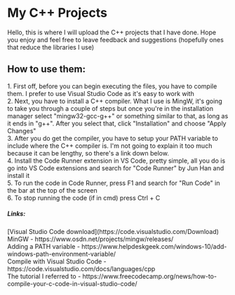 # My C++ Projects

Hello, this is where I will upload the C++ projects that I have done. Hope you enjoy and feel free to leave feedback and suggestions (hopefully ones that reduce the libraries I use)


<h2> How to use them: </h2>
1. First off, before you can begin executing the files, you have to compile them. I prefer to use Visual Studio Code as it's easy to work with <br/>
2. Next, you have to install a C++ compiler. What I use is MingW, it's going to take you through a couple of steps but once you're in the installation manager select "mingw32-gcc-g++" or something similar to that, as long as it ends in "g++". After you select that, click "Installation" and choose "Apply Changes" <br/>
3. After you do get the compiler, you have to setup your PATH variable to include where the C++ compiler is. I'm not going to explain it too much because it can be lengthy, so there's a link down below. <br/>
4. Install the Code Runner extension in VS Code, pretty simple, all you do is go into VS Code extensions and search for "Code Runner" by Jun Han and install it <br/>
5. To run the code in Code Runner, press F1 and search for "Run Code" in the bar at the top of the screen <br/>
6. To stop running the code (if in cmd) press Ctrl + C <br/>

<h5> Links: </h5>
[Visual Studio Code download](https://code.visualstudio.com/Download) <br/>
MinGW - https://www.osdn.net/projects/mingw/releases/ <br/>
Adding a PATH variable - https://www.helpdeskgeek.com/windows-10/add-windows-path-environment-variable/ <br/>
Compile with Visual Studio Code - https://code.visualstudio.com/docs/languages/cpp <br/>
The tutorial I referred to - https://www.freecodecamp.org/news/how-to-compile-your-c-code-in-visual-studio-code/ <br/>
